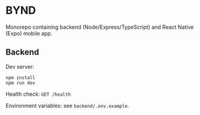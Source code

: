 # BYND

Monorepo containing backend (Node/Express/TypeScript) and React Native (Expo) mobile app.

## Backend
Dev server:
```
npm install
npm run dev
```

Health check: `GET /health`

Environment variables: see `backend/.env.example`.
